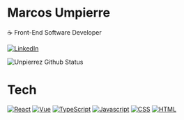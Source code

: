 <h1>Marcos Umpierre</h1> 

☕ Front-End Software Developer 

[![LinkedIn](https://img.shields.io/badge/LinkedIn-0077B5?style=for-the-badge&logo=linkedin&logoColor=white)](https://www.linkedin.com/in/marcos-umpierre/)

![Unpierrez Github Status](https://github-readme-stats.vercel.app/api/top-langs/?username=Unpierrez&theme=blue-green)

<h1>Tech</h1>

[![React](https://img.shields.io/badge/React-20232A?style=for-the-badge&logo=react&logoColor=61DAFB)](https://react.dev/)  [![Vue](https://img.shields.io/badge/Vue.js-35495E?style=for-the-badge&logo=vue.js&logoColor=4FC08D)](https://vuejs.org/)  [![TypeScript](https://img.shields.io/badge/TypeScript-007ACC?style=for-the-badge&logo=typescript&logoColor=white)](https://www.typescriptlang.org/)  [![Javascript](https://img.shields.io/badge/JavaScript-F7DF1E?style=for-the-badge&logo=javascript&logoColor=black)](https://www.javascript.com/) [![CSS](https://img.shields.io/badge/CSS-239120?&style=for-the-badge&logo=css3&logoColor=white)](https://developer.mozilla.org/pt-BR/docs/Web/CSS) [![HTML](https://img.shields.io/badge/HTML-239120?style=for-the-badge&logo=html5&logoColor=white)](https://developer.mozilla.org/pt-BR/docs/Web/HTML) 


